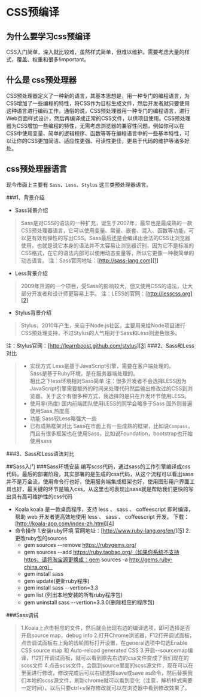 # CSS预编译
## 为什么要学习css预编译
CSS入门简单，深入就比较难，虽然样式简单，但难以维护。需要考虑大量的样式，覆盖、权重和很多!important。
## 什么是 css预处理器

CSS预处理器定义了一种新的语言，其基本思想是，用一种专门的编程语言，为CSS增加了一些编程的特性，将CSS作为目标生成文件，然后开发者就只要使用这种语言进行编码工作。通俗的说，CSS预处理器用一种专门的编程语言，进行Web页面样式设计，然后再编译成正常的CSS文件，以供项目使用。CSS预处理器为CSS增加一些编程的特性，无需考虑浏览器的兼容性问题，例如你可以在CSS中使用变量、简单的逻辑程序、函数等等在编程语言中的一些基本特性，可以让你的CSS更加简洁、适应性更强、可读性更佳，更易于代码的维护等诸多好处。

## css预处理器语言
现今市面上主要有 `Sass`、`Less`、`Stylus` 这三类预处理器语言。

###1、背景介绍
- Sass背景介绍
>Sass是对CSS的语法的一种扩充，诞生于2007年，最早也是最成熟的一款CSS预处理器语言，它可以使用变量、常量、嵌套、混入、函数等功能，可以更有效有弹性的写出CSS。Sass最后还是会编译出合法的CSS让浏览器使用，也就是说它本身的语法并不太容易让浏览器识别，因为它不是标准的CSS格式，在它的语法内部可以使用动态变量等，所以它更像一种极简单的动态语言。
注：Sass官网地址：[http://sass-lang.com][1]

- Less背景介绍
>2009年开源的一个项目，受Sass的影响较大，但又使用CSS的语法，让大部分开发者和设计师更容易上手。
注：LESS的官网：[http://lesscss.org][2]

- Stylus背景介绍
> Stylus，2010年产生，来自于Node.js社区，主要用来给Node项目进行CSS预处理支持，不过Stylus的人气相对于Sass和Less则逊色很多。

注：Stylus官网：[http://learnboost.github.com/stylus][3]
###2、Sass和Less对比

> * 实现方式
Less是基于JavaScript引擎，需要在客户端处理的。<br>
Sass是基于Ruby环境，是在服务器端处理的。<br>
相比之下less环境相对Sass简单
注：很多开发者不会选择LESS因为JavaScript引擎需要额外的时间来处理代码然后输出修改过的CSS到浏览器。关于这个有很多种方式，我选择的是只在开发环节使用LESS。
> * 使用率(热度)
国内前端团队使用LESS的同学会略多于Sass
国外则普遍使用Sass,热度高
> * 功能
Sass较Less略强大一些
> * 已有成熟框架对比
Sass在市面上有一些成熟的框架，比如说`Compass`，而且有很多框架也在使用Sass，比如说Foundation，bootstrap也开始使用sass

###3、Sass和Less语法对比

##Sass入门
###Sass环境安装
 编写scss代码，通过sass的工作引擎编译成css代码，最后的部署阶段，其实部署的是生成的css代码，从这个流程可以看出sass并不是万金流，使用命令行也好，使用服务端集成框架也好，使用图形用户界面工具也好，最关键的环节是输入css，从这里也可表现出sass就是帮助我们更快的写出具有高可维护性的css代码
- Koala
koala 是一款桌面程序，支持 less 、 sass 、 coffeescript 即时编译，帮助 web 开发者更高效地使用 less 、 sass 、 coffeescript 开发。
下载： [http://koala-app.com/index-zh.html][4]
- 命令操作
1.安装ruby环境 官网地址：[http://www.ruby-lang.org/en/][5]
2.更改ruby包的sources
   - gem sources --remove https://rubygems.org/
   - gem sources --add https://ruby.taobao.org/（如果你系统不支持https，请将淘宝源更换成：gem sources -a http://gems.ruby-china.org）
   - gem install sass
   - gem update(更新ruby程序)
   - gem install sass --vertion=3.3
   - gem list (列出本地安装的所有ruby程序包)
   - gem uninstall sass --vertion=3.3.0(删除相应的程序包)


###Sass调试
> 1.Koala上点击相应的文件，然后就会出现右边的编译选项，即可选择是否开启source map，debug info
> 2.打开Chrome浏览器，F12打开调试面板，点击调试面板右上角的齿轮图标打开设置，在general选项中勾选Enable CSS source map 和 Auto-reload generated CSS
> 3.开启--sourcemap编译，f12打开调试面板，就可以看到原先右边的css文件变成了我们现在的scss文件
> 4.点击scss文件，会跳到source里面的scss源文件，现在可以在里面进行修改，修改完成后可以右键选择save或save as命令，然后替换我们本地的scss源文件，刷新chrome就可以看到变化（注意，解析样式需要一定时间）。以后只要ctrl+s保存修改就可以在浏览器中看到修改效果了。













  [1]: http://sass-lang.com
  [2]: http://lesscss.org
  [3]: http://learnboost.github.com/stylus
  [4]: http://koala-app.com/index-zh.html
  [5]: http://www.ruby-lang.org/en/
